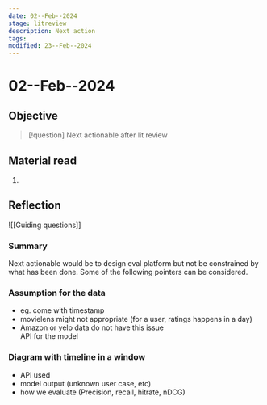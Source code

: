 ```yaml
---
date: 02--Feb--2024
stage: litreview
description: Next action
tags: 
modified: 23--Feb--2024
---
```

# 02--Feb--2024
## Objective
>[!question] Next actionable after lit review

## Material read
1. 
## Reflection
![[Guiding questions]]

### Summary
Next actionable would be to design eval platform but not be constrained by what has been done. Some of the following pointers can be considered.

### Assumption for the data
- eg. come with timestamp
- movielens might not appropriate (for a user, ratings happens in a day)
- Amazon or yelp data do not have this issue  
API for the model
### Diagram with timeline in a window
- API used
- model output (unknown user case, etc)
- how we evaluate (Precision, recall, hitrate, nDCG)
